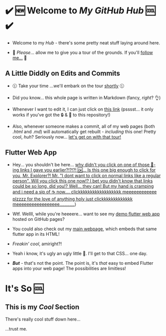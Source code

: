 # ✔️ :new: Welcome to ***My GitHub Hub*** :cool: ✔️

- Welcome to my *Hub* - there's some pretty neat stuff laying around here. 

- :information_desk_person: *Please*... allow me to give you a tour of the grounds. If you'll [follow me...](https://github.com/TheGreatBabushka/#this-is-my-cool-section) :information_desk_person:

## A Little Diddly on Edits and Commits
- 🕦 Take your time  ...we'll embark on the tour [shortly](https://github.com/TheGreatBabushka/#this-is-my-cool-section) 🕦
- Did you know... this whole page is written in Markdown (fancy, *right*? 👌)
- Whenever I want to edit it, I can just click on [this link](https://github.com/TheGreatBabushka/TheGreatBabushka/edit/main/README.md)
 (psssst... it only works if you've got the :lock: & :key: to this repository!)

- Also, whenever someone makes a commit, all of my web pages (both *.html* and *.md*) will automatically get rebuilt - *including* this one! Pretty cool, *huh*? 
Seriously now... [let's get on with that tour!](https://github.com/TheGreatBabushka/#this-is-my-cool-section)


## Flutter Web App
- Hey... you shouldn't be here... [why didn't you click on one of those 🦆-ing links I gave you earlier?!?!?! 🆗... Is this one big enough to click for you, Mr. Explorer?! Mr. "I dont want to click on normal links like a regular person". Will you click this one now!? I bet you didn't know that links could be so long, did you!? Well... they can! But my hand is cramping and i need a sip of ☕ now.... clickkkkkkkkkkkkkkkkkk meeeeeeeeeeee plzzzz for the love of anything holy just clickkkkkkkkkkkkk meeeeeeeeeeeeeeeee............](https://github.com/TheGreatBabushka/#a-cool-section))

- Wtf. Wellll, while you're heeeere... want to see my [demo flutter web app](https://thegreatbabushka.github.io/TheGreatBabushka) hosted on GitHub pages?

- You could also check out my [main webpage](https://thegreatbabushka.github.io/#/), which embeds that same flutter app in its HTML! 

- _Freakin' cool_, amiright?!

- Yeah i know, it's ugly an ugly little 🦆. I'll get to that CSS... one day. 

- ***But*** - that's not the point. The point is, it's *that* easy to embed Flutter apps into your web page! The possibilities are limitless!

# It's So 🆒
## This is my *Cool* Section
There's really cool stuff down here...

...trust me.
